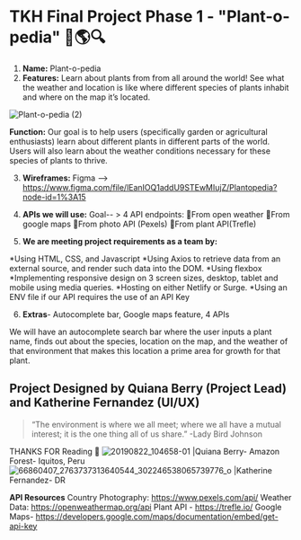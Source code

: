 # TKH Final Project Phase 1 - "Plant-o-pedia" :herb::earth_americas::mag:

1. **Name:** Plant-o-pedia
2. **Features:**  Learn about plants from from all around the world! See what the weather and location is like where different species of plants inhabit and where on the map it’s located.

![Plant-o-pedia (2)](https://user-images.githubusercontent.com/24463725/100668081-5b196a00-3329-11eb-86ab-9981adc86895.png)

**Function:** Our goal is to help users (specifically garden or agricultural enthusiasts) learn about different plants in different parts of the world. Users will also learn about the weather conditions necessary for these species of plants to thrive.

3. **Wireframes:** 
Figma --> https://www.figma.com/file/lEanIOQ1addU9STEwMIujZ/Plantopedia?node-id=1%3A15

 4. **APIs we will use:** Goal-- > 4 API endpoints: 
:herb:From open weather
:herb:From google maps
:herb:From photo API (Pexels)
:herb:From plant API(Trefle)

5. **We are meeting project requirements as a team by:**

*Using HTML, CSS, and Javascript
*Using Axios to retrieve data from an external source, and render such data into the DOM.
*Using flexbox
*Implementing responsive design on 3 screen sizes, desktop, tablet and mobile using media queries.
*Hosting on either Netlify or Surge.
*Using an ENV file if our API requires the use of an API Key

6. **Extras**- Autocomplete bar, Google maps feature, 4 APIs

We will have an autocomplete search bar where the user inputs a plant name, finds out about the species, location on the map, and the weather of that environment that makes this location a prime area for growth for that plant.

## Project Designed by Quiana Berry (Project Lead) and Katherine Fernandez (UI/UX)
>“The environment is where we all meet; where we all have a mutual interest; it is the one thing all of us share.”
-Lady Bird Johnson

THANKS FOR Reading :wave:
![20190822_104658-01](https://user-images.githubusercontent.com/24463725/100668869-936d7800-332a-11eb-9e0b-99a03491ecb3.jpeg) |Quiana Berry- Amazon Forest- Iquitos, Peru
![66860407_2763737313640544_302246538065739776_o](https://user-images.githubusercontent.com/24463725/100673098-dfbbb680-3330-11eb-92ab-60a4719eb848.jpg) |Katherine Fernandez- DR 

**API Resources**
Country Photography: https://www.pexels.com/api/
Weather Data: https://openweathermap.org/api 
Plant API - https://trefle.io/
Google Maps- https://developers.google.com/maps/documentation/embed/get-api-key
